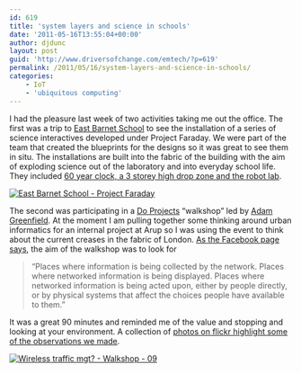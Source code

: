 ```yaml
---
id: 619
title: 'system layers and science in schools'
date: '2011-05-16T13:55:04+00:00'
author: djdunc
layout: post
guid: 'http://www.driversofchange.com/emtech/?p=619'
permalink: /2011/05/16/system-layers-and-science-in-schools/
categories:
    - IoT
    - 'ubiquitous computing'
---
```


I had the pleasure last week of two activities taking me out the office. The first was a trip to [East Barnet School](http://www.eastbarnet.barnet.sch.uk/) to see the installation of a series of science interactives developed under Project Faraday. We were part of the team that created the blueprints for the designs so it was great to see them in situ. The installations are built into the fabric of the building with the aim of exploding science out of the laboratory and into everyday school life. They included [60 year clock, a 3 storey high drop zone and the robot lab](http://www.flickr.com/photos/pseudonomad/sets/72157626700403076/).

[![East Barnet School - Project Faraday](https://i0.wp.com/farm4.static.flickr.com/3383/5711656046_84b07e3cd5.jpg?resize=500%2C375)](http://www.flickr.com/photos/pseudonomad/5711656046/ "East Barnet School - Project Faraday by pseudonomad, on Flickr")

The second was participating in a [Do Projects](http://doprojects.org/) “walkshop” led by [Adam Greenfield](http://speedbird.wordpress.com/). At the moment I am pulling together some thinking around urban informatics for an internal project at Arup so I was using the event to think about the current creases in the fabric of London. [As the Facebook page says](http://www.facebook.com/event.php?eid=218606821485520), the aim of the walkshop was to look for

> “Places where information is being collected by the network. Places where networked information is being displayed. Places where networked information is being acted upon, either by people directly, or by physical systems that affect the choices people have available to them.”

It was a great 90 minutes and reminded me of the value and stopping and looking at your environment. A collection of [photos on flickr highlight some of the observations we made](http://www.flickr.com/photos/pseudonomad/sets/72157626729312692/with/5723865609/).

[![Wireless traffic mgt? - Walkshop  - 09](https://i0.wp.com/farm3.static.flickr.com/2513/5723865609_b81ff41a11.jpg?resize=500%2C375)](http://www.flickr.com/photos/pseudonomad/5723865609/ "Wireless traffic mgt? - Walkshop  - 09 by pseudonomad, on Flickr")